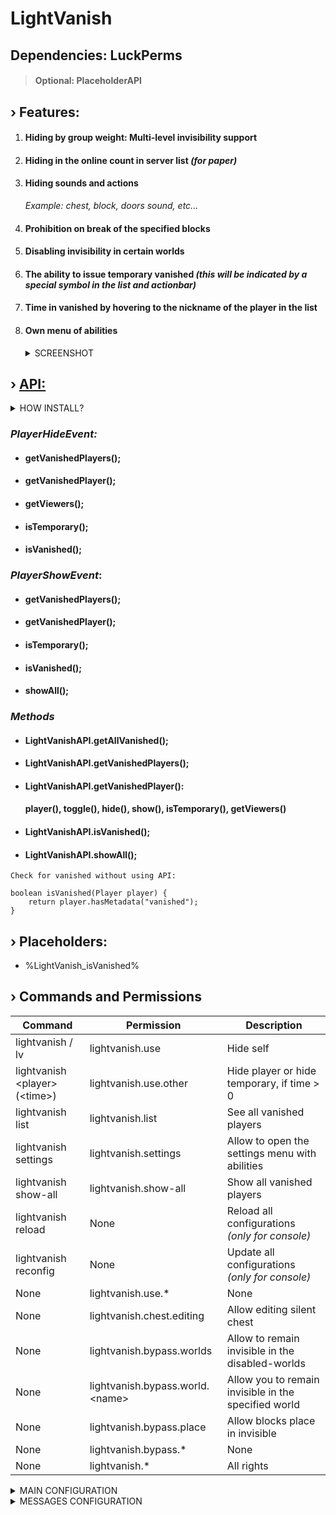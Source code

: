 # LightVanish

## Dependencies: LuckPerms

> #### **Optional: PlaceholderAPI**

## › Features:

1. #### Hiding by group weight: Multi-level invisibility support
2. #### Hiding in the online count in server list _(for paper)_
3. #### Hiding sounds and actions
   _Example: chest, block, doors sound, etc..._
4. #### Prohibition on break of the specified blocks
5. #### Disabling invisibility in certain worlds
6. #### The ability to issue temporary vanished _(this will be indicated by a special symbol in the list and actionbar)_
7. #### Time in vanished by hovering to the nickname of the player in the list
8. #### Own menu of abilities
   <details>
     <summary>SCREENSHOT</summary>
      
   ![image](https://github.com/kainlighty/LightVanish/assets/111251772/dde691c2-dfe9-49f4-878d-2f970fd6007f)
   </details>

## › [API:](https://github.com/kainlighty/LightVanish/tree/main/src/main/java/ru/kainlight/lightvanish/API)

<details>
  <summary>HOW INSTALL?</summary>

> #### At the moment there is no way to add to the repository
1. #### Download the plugin JAR file
2. #### Add it to the dependencies:

```
-> ${basedir} - project folder
      
<dependency>
    <groupId>ru.kainlight</groupId>
    <artifactId>LightVanish</artifactId>
    <version>LATEST</version>
    <scope>system</scope>
    <systemPath>${basedir}/lib/LightVanish.jar</systemPath>
</dependency>
```
3. #### in Artifacts, remove it from the compilation
</details>

### _PlayerHideEvent:_

- #### getVanishedPlayers();
- #### getVanishedPlayer();
- #### getViewers();
- #### isTemporary();
- #### isVanished();

### _PlayerShowEvent_:

- #### getVanishedPlayers();
- #### getVanishedPlayer();
- #### isTemporary();
- #### isVanished();
- #### showAll();

### _Methods_

- #### LightVanishAPI.getAllVanished();
- #### LightVanishAPI.getVanishedPlayers();
- #### LightVanishAPI.getVanishedPlayer():
  #### player(), toggle(), hide(), show(), isTemporary(), getViewers()
- #### LightVanishAPI.isVanished();
- #### LightVanishAPI.showAll();

``` 
Check for vanished without using API:

boolean isVanished(Player player) {
    return player.hasMetadata("vanished");
}
```

## › Placeholders:

- %LightVanish_isVanished%

## › Commands and Permissions

| Command                         | Permission                       | Description                                          |
|---------------------------------|----------------------------------|------------------------------------------------------|
| lightvanish / lv                | lightvanish.use                  | Hide self                                            |
| lightvanish <player\> (<time\>) | lightvanish.use.other            | Hide player or hide temporary, if time > 0           |
| lightvanish list                | lightvanish.list                 | See all vanished players                             |
| lightvanish settings            | lightvanish.settings             | Allow to open the settings menu with abilities       |
| lightvanish show-all            | lightvanish.show-all             | Show all vanished players                            |
| lightvanish reload              | None                             | Reload all configurations _(only for console)_       |
| lightvanish reconfig            | None                             | Update all configurations _(only for console)_       |
| None                            | lightvanish.use.*                | None                                                 |
| None                            | lightvanish.chest.editing        | Allow editing silent chest                           |
| None                            | lightvanish.bypass.worlds        | Allow to remain invisible in the disabled-worlds     |
| None                            | lightvanish.bypass.world.<name\> | Allow you to remain invisible in the specified world |
| None                            | lightvanish.bypass.place         | Allow blocks place in invisible                      |
| None                            | lightvanish.bypass.*             | None                                                 |
| None                            | lightvanish.*                    | All rights                                           |

<details>
  <summary>MAIN CONFIGURATION</summary>

```
# Only when the server loading
update-notification: true

#English, Russian
language: English

abilities:
  prevent-join-quit-message: true #  !The change requires a server reboot
  # ---------------------------------------------------------------------
  # With the status FALSE in the server menu, hidden players will not be included in the online count
  # Paper or paper forks only
  include-in-online-count: true # ! The change requires a server reboot
  # ---------------------------------------------------------------------
  # Invisibility works by group weight
  # --- Example: If your weight is 10, then players with a weight less than 10 will not see you
  # Recommended = true
  by-group-weight: true # ! The change requires a server reboot
  # ---------------------------------------------------------------------
  animations: true  # ! The change requires a server reboot
  # ---------------------------------------------------------------------
  # Require default values;
  # complicated: false - change on spectator mode and back previous
  # complicated: true - fake synchronized inventory
  # interval - time to change previous gamemode or update interval for fake chest inventory
  #
  # Permissions:
  # lightvanish.silent.chest
  # lightvanish.silent.chest.editing
  # lightvanish.silent.chest.*
  silent-chest: # ! The change requires a server reboot
    complicated: false
    interval: 0
  # ---------------------------------------------------------------------
  # If the player moves to the specified worlds, then he comes out of invisibility
  # Except players with permission: lightvanish.bypass.world.<NAME> or lightvanish.bypass.worlds
  disabled-worlds: # ! The change requires a server reboot
    - 'test'
  # ---------------------------------------------------------------------
  # These blocks cannot be placed in vanished
  # Except players with permission: lightvanish.bypass.place
  blocked-place:
    - barrier
    - bedrock
    - diamond_ore
    - emerald_ore
    - golden_ore
    - golden_block
    - emerald_block
    - diamond_block
   ```

</details>

<details>
  <summary>MESSAGES CONFIGURATION</summary>

```
player-offline: "&c&l » &fPlayer <username> is offline"
player-not-found: "&c&l » &fPlayer <username> not found"
has-vanished-before: "&c&l » &fYou have never been in vanished before"

list:
header: " &m   &9&l VANISHED PLAYERS &r&m   "
body: "&8- &r<prefix> <username>"
footer: "&7 Total in vanish: <count>"
empty: "&c&mThere are no players in vanish"
time: "&e&lVANISHED TIME: <minutes>m. <seconds>s."

enable:
actionbar: "&9&lYOUR VANISHED"
self: "&9&l » &fYou have entered invisibility mode"
other:
sender: "&9&l » &fPlayer <username> is vanished"
player: "&b&l » &fStaff <username> enabled vanish for you"

disable:
all: "&a&l » &fAll the invisible have become visible :)"
self: "&9&l » &fYou are out of invisibility mode"
other:
sender: "&9&l » &fPlayer <username> unvanished"
player: "&b&l » &fStaff <username> disable vanish mode for you"
   ```

</details>
